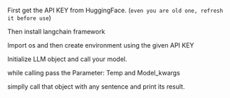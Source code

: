 First get the API KEY from HuggingFace. (`even you are old one, refresh it before use`)

Then install langchain framework

Import os and then create environment using the given API KEY

Initialize LLM object and call your model. 

while calling pass the Parameter: Temp and Model_kwargs

simplly call that object with any sentence and print its result. 
